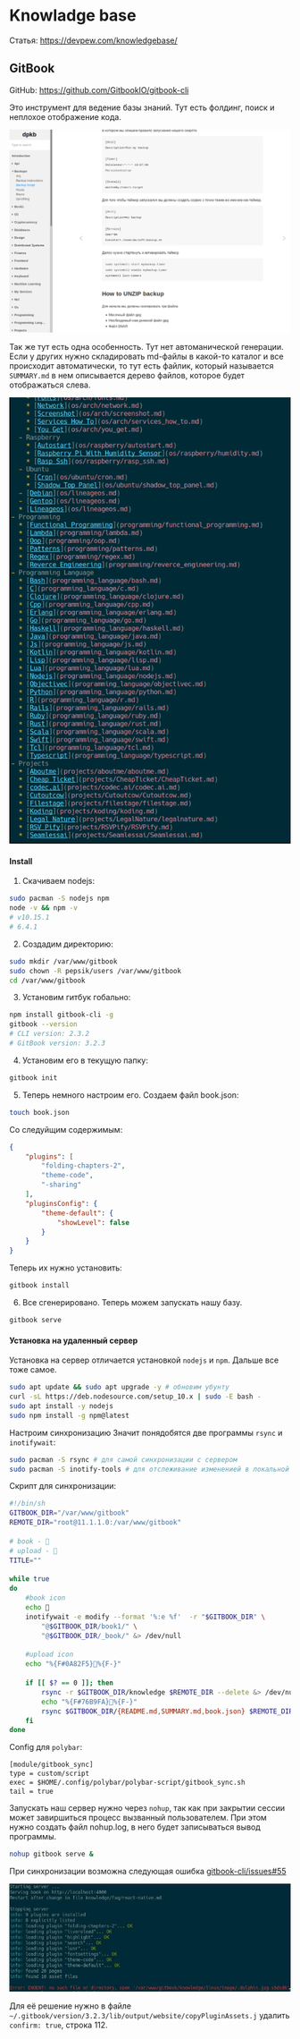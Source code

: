 # Knowladge base


Статья: https://devpew.com/knowledgebase/

## GitBook
GitHub: https://github.com/GitbookIO/gitbook-cli

Это инструмент для ведение базы знаний.
Тут есть фолдинг, поиск и неплохое отображение кода.

![gitbook](./images/gitbook.png)

Так же тут есть одна особенность. Тут нет автоманической генерации.
Если у других нужно складировать md-файлы в какой-то каталог и все происходит автоматически,
то тут есть файлик, который называется `SUMMARY.md` в нем описывается дерево файлов, которое будет отображаться слева.

![summary](./images/summary.png)


#### Install

1. Скачиваем nodejs:
```bash
sudo pacman -S nodejs npm
node -v && npm -v
# v10.15.1
# 6.4.1
```
2. Создадим директорию:
```bash
sudo mkdir /var/www/gitbook
sudo chown -R pepsik/users /var/www/gitbook
cd /var/www/gitbook
```
3. Установим гитбук гобально:
```bash
npm install gitbook-cli -g
gitbook --version
# CLI version: 2.3.2
# GitBook version: 3.2.3
```

4. Установим его в текущую папку:
```bash
gitbook init
```
5. Теперь немного настроим его. Создаем файл book.json:
```bash
touch book.json
```
Со следуйщим содержимым:
```json
{
	"plugins": [
		"folding-chapters-2",
		"theme-code",
		"-sharing"
	],
	"pluginsConfig": {
		"theme-default": {
			"showLevel": false
		}
	}
}
```
Теперь их нужно установить:
```bash
gitbook install
```
6. Все сгенерировано. Теперь можем запускать нашу базу.
```bash
gitbook serve
```

#### Установка на удаленный сервер
Установка на сервер отличается установкой `nodejs` и `npm`. Дальше все тоже самое.
```bash
sudo apt update && sudo apt upgrade -y # обновим убунту
curl -sL https://deb.nodesource.com/setup_10.x | sudo -E bash -
sudo apt install -y nodejs 
sudo npm install -g npm@latest
```

Настроим синхронизацию
Значит понядобятся две программы `rsync` и `inotifywait`:
```bash
sudo pacman -S rsync # для самой синхронизации с сервером 
sudo pacman -S inotify-tools # для отслеживание измененией в локальной директории
```

Скрипт для синхронизации:
```bash
#!/bin/sh 
GITBOOK_DIR="/var/www/gitbook"
REMOTE_DIR="root@11.1.1.0:/var/www/gitbook"

# book - 
# upload - 
TITLE=""

while true 
do
	#book icon
	echo 
	inotifywait -e modify --format '%:e %f'  -r "$GITBOOK_DIR" \
		"@$GITBOOK_DIR/book1/" \
		"@$GITBOOK_DIR/_book/" &> /dev/null

	#upload icon
	echo "%{F#0A82F5}%{F-}"
	
	if [[ $? == 0 ]]; then
		rsync -r $GITBOOK_DIR/knowledge $REMOTE_DIR --delete &> /dev/null
		echo "%{F#76B9FA}%{F-}"
		rsync $GITBOOK_DIR/{README.md,SUMMARY.md,book.json} $REMOTE_DIR &> /dev/null
	fi
done

```

Config для `polybar`:
```vim
[module/gitbook_sync]
type = custom/script
exec = $HOME/.config/polybar/polybar-script/gitbook_sync.sh
tail = true
```

Запускать наш сервер нужно через `nohup`, так как при закрытии сессии может завиршиться процесс вызванный пользователем.
При этом нужно создать файл nohup.log, в него будет записываться вывод программы.
```bash
nohup gitbook serve &
```


При синхронизации возможна следующая ошибка
[gitbook-cli/issues#55](https://github.com/GitbookIO/gitbook-cli/issues/55)

![gitbook error](./images/gitbook_error.jpg)

Для её решение нужно в файле `~/.gitbook/version/3.2.3/lib/output/website/copyPluginAssets.j` удалить `confirm: true`, строка 112.
